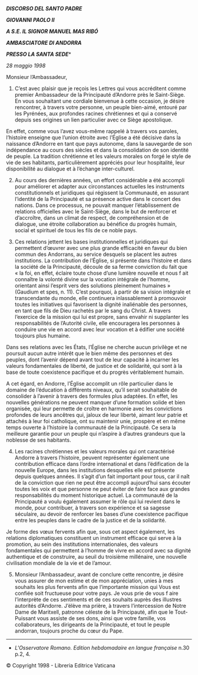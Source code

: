 ***DISCORSO DEL SANTO PADRE***

***GIOVANNI PAOLO II***

***A S.E. IL SIGNOR MANUEL MAS RIBÓ***

***AMBASCIATORE DI ANDORRA***

***PRESSO LA SANTA SEDE****

*28 maggio 1998*

Monsieur l’Ambassadeur,

1. C’est avec plaisir que je reçois les Lettres qui vous accréditent comme premier Ambassadeur de la Principauté d’Andorre près le Saint-Siège. En vous souhaitant une cordiale bienvenue à cette occasion, je désire rencontrer, à travers votre personne, un peuple bien-aimé, entouré par les Pyrénées, aux profondes racines chrétiennes et qui a conservé depuis ses origines un lien particulier avec ce Siège apostolique.

En effet, comme vous l’avez vous-même rappelé à travers vos paroles, l’histoire enseigne que l’union étroite avec l’Église a été décisive dans la naissance d’Andorre en tant que pays autonome, dans la sauvegarde de son indépendance au cours des siècles et dans la consolidation de son identité de peuple. La tradition chrétienne et les valeurs morales on forgé le style de vie de ses habitants, particulièrement appréciés pour leur hospitalité, leur disponi­bilité au dialogue et à l’échange inter-culturel.

2. Au cours des dernières années, un effort considérable a été accompli pour améliorer et adapter aux circonstances actuelles les instruments constitutionnels et juridiques qui régissent la Communauté, en assurant l’identité de la Principauté et sa présence active dans le concert des nations. Dans ce processus, ne pouvait manquer l’établissement de relations officielles avec le Saint-Siège, dans le but de renforcer et d’accroître, dans un climat de respect, de compréhension et de dialogue, une étroite collaboration au bénéfice du progrès humain, social et spirituel de tous les fils de ce noble pays.

3. Ces relations jettent les bases institutionnelles et juridiques qui permettent d’œuvrer avec une plus grande efficacité en faveur du bien commun des Andorrans, au service desquels se placent les autres institutions. La contribution de l’Église, si présente dans l’histoire et dans la société de la Principauté, découle de sa ferme conviction du fait que « la foi, en effet, éclaire toute chose d’une lumière nouvelle et nous f ait connaître la volonté divine sur la vocation intégrale de l’homme, orientant ainsi l’esprit vers des solutions pleinement humaines » (Gaudium et spes, n. 11). C’est pourquoi, à partir de sa vision intégrale et transcendante du monde, elle continuera inlassablement à promouvoir toutes les initiatives qui favorisent la dignité inaliénable des personnes, en tant que fils de Dieu rachetés par le sang du Christ. A travers l’exercice de la mission qui lui est propre, sans envahir ni supplanter les res­ponsabilités de l’Autorité civile, elle encouragera les personnes à conduire une vie en accord avec leur vocation et à édifier une société toujours plus humaine.

Dans ses relations avec les États, l’Église ne cherche aucun privilège et ne poursuit aucun autre intérêt que le bien même des personnes et des peuples, dont l’avenir dépend avant tout de leur capacité à incarner les valeurs fondamentales de liberté, de justice et de solidarité, qui sont à la base de toute coexistence pacifique et du progrès véritablement humain.

A cet égard, en Andorre, l’Église accomplit un rôle particulier dans le domaine de l’éducation à différents niveaux, qu’il serait souhaitable de consolider à l’avenir à travers des formules plus adaptées. En effet, les nouvelles générations ne peuvent manquer d’une formation solide et bien organisée, qui leur permette de croître en harmonie avec les convictions profondes de leurs ancêtres qui, jaloux de leur liberté, aimant leur patrie et attachés à leur foi catholique, ont su maintenir unie, prospère et en même temps ouverte à l’histoire la communauté de la Principauté. Ce sera la meilleure garantie pour un peuple qui n’aspire à d’autres grandeurs que la noblesse de ses habitants.

4. Les racines chrétiennes et les valeurs morales qui ont caractérisé Andorre à travers l’histoire, peuvent représenter également une contribution efficace dans l’ordre international et dans l’édification de la nouvelle Europe, dans les institutions desquelles elle est présente depuis quelques années. Il s’agit d’un fait important pour tous, car il naît de la conviction que rien ne peut être accompli aujourd’hui sans écouter toutes les voix et que personne ne peut éviter de faire face aux grandes responsabilités du moment historique actuel. La communauté de la Principauté a voulu également assumer le rôle qui lui revient dans le monde, pour contribuer, à travers son expérience et sa sagesse séculaire, au devoir de renforcer les bases d’une coexistence pacifique entre les peuples dans le cadre de la justice et de la solidarité.

Je forme des vœux fervents afin que, sous cet aspect également, les relations diplomatiques constituent un instrument efficace qui serve à la promotion, au sein des institutions internationales, des valeurs fondamentales qui permettent à l’homme de vivre en accord avec sa dignité authentique et de construire, au seuil du troisième millénaire, une nouvelle civilisation mondiale de la vie et de l’amour.

5. Monsieur l’Ambassadeur, avant de conclure cette rencontre, je désire vous assurer de mon estime et de mon appréciation, unies à mes souhaits les plus fervents afin que l’importante mission qui Vous est confiée soit fructueuse pour votre pays. Je vous prie de vous f aire l’interprète de ces sentiments et de ces souhaits auprès des illustres autorités d’Andorre. J’élève ma prière, à travers l’intercession de Notre Dame de Maritxell, patronne céleste de la Principauté, afin que le Tout-Puissant vous assiste de ses dons, ainsi que votre famille, vos collaborateurs, les dirigeants de la Principauté, et tout le peuple andorran, toujours proche du cœur du Pape.

* * *

* *L'Osservatore Romano. Edition hebdomadaire en langue française* n.30 p.2, 4.

© Copyright 1998 - Libreria Editrice Vaticana